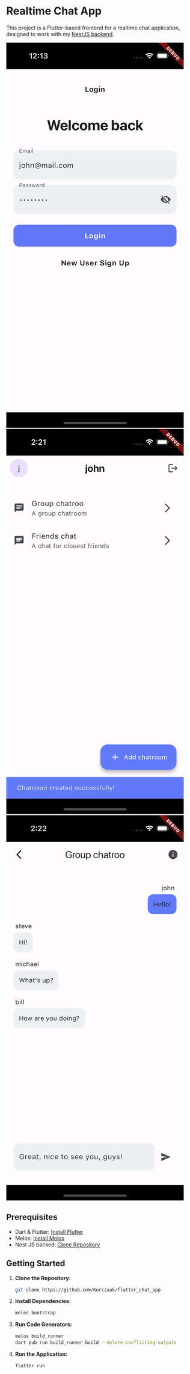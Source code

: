 # Realtime Chat App

This project is a Flutter-based frontend for a realtime chat application, designed to work with my [NestJS backend](https://github.com/Kurczaak/chat-app).

![Login Screen](./readme_assets/login.png)
![Home Screen](./readme_assets/home.png)
![Chat Screen](./readme_assets/chat.png)

## Prerequisites

- Dart & Flutter: [Install Flutter](https://flutter.dev/docs/get-started/install)
- Melos: [Install Melos](https://pub.dev/packages/melos)
- Nest JS backed: [Clone Repository](https://github.com/Kurczaak/chat-app)

## Getting Started

1. **Clone the Repository:**
    ```sh
    git clone https://github.com/Kurczaak/flutter_chat_app
    ```

2. **Install Dependencies:**
    ```sh
    melos bootstrap
    ```

3. **Run Code Generators:**
    ```sh
    melos build_runner
    dart pub run build_runner build --delete-conflicting-outputs
    ```

4. **Run the Application:**
    ```sh
    flutter run
    ```



